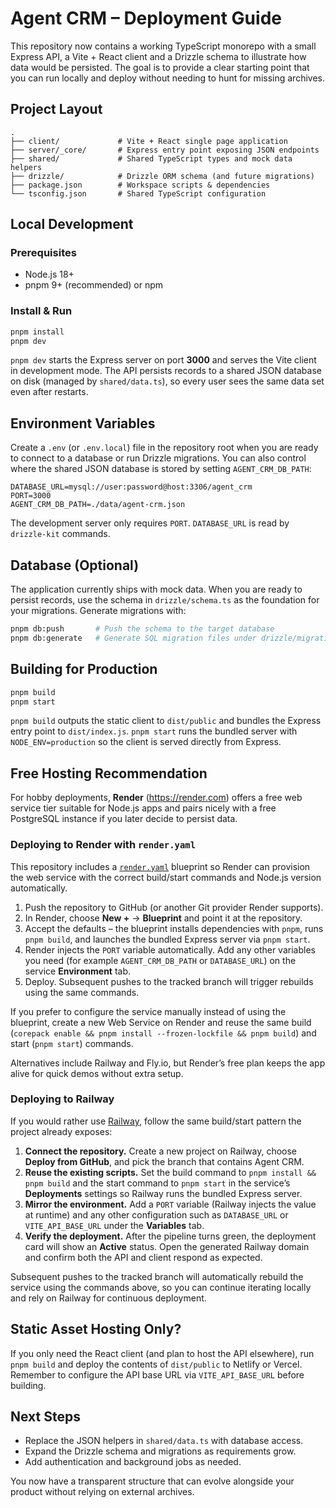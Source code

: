 # Agent CRM – Deployment Guide

This repository now contains a working TypeScript monorepo with a small Express API, a Vite + React client and a Drizzle
schema to illustrate how data would be persisted. The goal is to provide a clear starting point that you can run locally
and deploy without needing to hunt for missing archives.

## Project Layout

```
.
├── client/             # Vite + React single page application
├── server/_core/       # Express entry point exposing JSON endpoints
├── shared/             # Shared TypeScript types and mock data helpers
├── drizzle/            # Drizzle ORM schema (and future migrations)
├── package.json        # Workspace scripts & dependencies
└── tsconfig.json       # Shared TypeScript configuration
```

## Local Development

### Prerequisites
- Node.js 18+
- pnpm 9+ (recommended) or npm

### Install & Run
```bash
pnpm install
pnpm dev
```

`pnpm dev` starts the Express server on port **3000** and serves the Vite client in development mode. The API persists
records to a shared JSON database on disk (managed by `shared/data.ts`), so every user sees the same data set even after
restarts.

## Environment Variables

Create a `.env` (or `.env.local`) file in the repository root when you are ready to connect to a database or run Drizzle
migrations. You can also control where the shared JSON database is stored by setting `AGENT_CRM_DB_PATH`:

```env
DATABASE_URL=mysql://user:password@host:3306/agent_crm
PORT=3000
AGENT_CRM_DB_PATH=./data/agent-crm.json
```

The development server only requires `PORT`. `DATABASE_URL` is read by `drizzle-kit` commands.

## Database (Optional)

The application currently ships with mock data. When you are ready to persist records, use the schema in
`drizzle/schema.ts` as the foundation for your migrations. Generate migrations with:

```bash
pnpm db:push       # Push the schema to the target database
pnpm db:generate   # Generate SQL migration files under drizzle/migrations
```

## Building for Production

```bash
pnpm build
pnpm start
```

`pnpm build` outputs the static client to `dist/public` and bundles the Express entry point to `dist/index.js`.
`pnpm start` runs the bundled server with `NODE_ENV=production` so the client is served directly from Express.

## Free Hosting Recommendation

For hobby deployments, **Render** (https://render.com) offers a free web service tier suitable for Node.js apps and pairs
nicely with a free PostgreSQL instance if you later decide to persist data.

### Deploying to Render with `render.yaml`

This repository includes a [`render.yaml`](./render.yaml) blueprint so Render can provision the web service with the
correct build/start commands and Node.js version automatically.

1. Push the repository to GitHub (or another Git provider Render supports).
2. In Render, choose **New +** → **Blueprint** and point it at the repository.
3. Accept the defaults – the blueprint installs dependencies with `pnpm`, runs `pnpm build`, and launches the bundled Express server via `pnpm start`.
4. Render injects the `PORT` variable automatically. Add any other variables you need (for example `AGENT_CRM_DB_PATH` or `DATABASE_URL`) on the service **Environment** tab.
5. Deploy. Subsequent pushes to the tracked branch will trigger rebuilds using the same commands.

If you prefer to configure the service manually instead of using the blueprint, create a new Web Service on Render and
reuse the same build (`corepack enable && pnpm install --frozen-lockfile && pnpm build`) and start (`pnpm start`) commands.

Alternatives include Railway and Fly.io, but Render’s free plan keeps the app alive for quick demos without extra setup.

### Deploying to Railway

If you would rather use [Railway](https://railway.com), follow the same build/start pattern the project already exposes:

1. **Connect the repository.** Create a new project on Railway, choose **Deploy from GitHub**, and pick the branch that contains Agent CRM.
2. **Reuse the existing scripts.** Set the build command to `pnpm install && pnpm build` and the start command to `pnpm start` in the service’s **Deployments** settings so Railway runs the bundled Express server.
3. **Mirror the environment.** Add a `PORT` variable (Railway injects the value at runtime) and any other configuration such as `DATABASE_URL` or `VITE_API_BASE_URL` under the **Variables** tab.
4. **Verify the deployment.** After the pipeline turns green, the deployment card will show an **Active** status. Open the generated Railway domain and confirm both the API and client respond as expected.

Subsequent pushes to the tracked branch will automatically rebuild the service using the commands above, so you can continue iterating locally and rely on Railway for continuous deployment.

## Static Asset Hosting Only?

If you only need the React client (and plan to host the API elsewhere), run `pnpm build` and deploy the contents of
`dist/public` to Netlify or Vercel. Remember to configure the API base URL via `VITE_API_BASE_URL` before building.

## Next Steps

- Replace the JSON helpers in `shared/data.ts` with database access.
- Expand the Drizzle schema and migrations as requirements grow.
- Add authentication and background jobs as needed.

You now have a transparent structure that can evolve alongside your product without relying on external archives.
